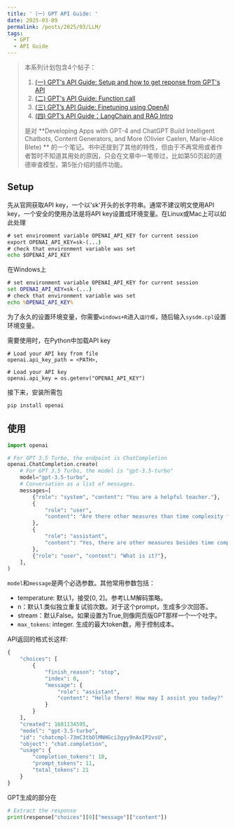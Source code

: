 ```yaml
---
title: '（一）GPT API Guide: '
date: 2025-03-09
permalink: /posts/2025/03/LLM/
tags:
  - GPT
  - API Guide
---
```


> 本系列计划包含4个帖子：
> 1. [(一) GPT's API Guide: Setup and how to get reponse from GPT's API]()
> 2. [(二) GPT's API Guide: Function call]()
> 3. [(三) GPT’s API Guide: Finetuning using OpenAI]()
> 4. [(四) GPT’s API Guide：LangChain and RAG Intro]()
>
> 是对 **Developing Apps with GPT-4 and ChatGPT Build Intelligent Chatbots, Content Generators, and More (Olivier Caelen, Marie-Alice Blete) ** 的一个笔记。书中还提到了其他的特性，但由于不再常用或者作者暂时不知道其用处的原因，只会在文章中一笔带过，比如第50页起的道德审查模型，第5张介绍的插件功能。

## Setup

先从官网获取API key，一个以'sk'开头的长字符串。通常不建议明文使用API key，一个安全的使用办法是将API key设置成环境变量。在Linux或Mac上可以如此处理

```cmd
# set environment variable OPENAI_API_KEY for current session
export OPENAI_API_KEY=sk-(...)
# check that environment variable was set
echo $OPENAI_API_KEY
```

在Windows上
```cmd
# set environment variable OPENAI_API_KEY for current session
set OPENAI_API_KEY=sk-(...)
# check that environment variable was set
echo %OPENAI_API_KEY%
```

为了永久的设置环境变量，你需要`windows+R`进入`运行框`，随后输入`sysdm.cpl`设置环境变量。

需要使用时，在Python中加载API key
```
# Load your API key from file
openai.api_key_path = <PATH>, 

# Load your API key 
openai.api_key = os.getenv("OPENAI_API_KEY")
```

接下来，安装所需包
```
pip install openai
```

## 使用

```python
import openai

# For GPT 3.5 Turbo, the endpoint is ChatCompletion
openai.ChatCompletion.create(
    # For GPT 3.5 Turbo, the model is "gpt-3.5-turbo"
    model="gpt-3.5-turbo",
    # Conversation as a list of messages.
    messages=[
        {"role": "system", "content": "You are a helpful teacher."},
        {
            "role": "user",
            "content": "Are there other measures than time complexity for an algorithm?",
        },
        {
            "role": "assistant",
            "content": "Yes, there are other measures besides time complexity for an algorithm, such as space complexity.",
        },
        {"role": "user", "content": "What is it?"},
    ],
)
```

`model`和`message`是两个必选参数。其他常用参数包括：
- temperature: 默认1，接受[0, 2]。参考LLM解码策略。
- n：默认1.类似独立重复试验次数。对于这个prompt，生成多少次回答。
- stream：默认False。如果设置为True,则像网页版GPT那样一个一个吐字。
- `max_tokens`: integer. 生成的最大token数，用于控制成本。

API返回的格式长这样:
```python
{ 
	"choices": [ 
		{ 
			"finish_reason": "stop", 
			"index": 0, 
			"message": { 
				"role": "assistant", 
				"content": "Hello there! How may I assist you today?" 
			} 
		} 
	], 
	"created": 1681134595, 
	"model": "gpt-3.5-turbo", 
	"id": "chatcmpl-73mC3tbOlMNHGci3gyy9nAxIP2vsU", 
	"object": "chat.completion", 
	"usage": { 
		"completion_tokens": 10, 
		"prompt_tokens": 11, 
		"total_tokens": 21 
	} 
}
```

GPT生成的部分在
```python
# Extract the response
print(response["choices"][0]["message"]["content"])
```